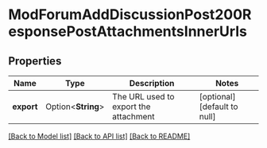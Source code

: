 # ModForumAddDiscussionPost200ResponsePostAttachmentsInnerUrls

## Properties

Name | Type | Description | Notes
------------ | ------------- | ------------- | -------------
**export** | Option<**String**> | The URL used to export the attachment | [optional][default to null]

[[Back to Model list]](../README.md#documentation-for-models) [[Back to API list]](../README.md#documentation-for-api-endpoints) [[Back to README]](../README.md)


